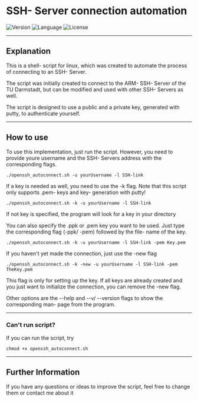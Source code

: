# SSH- Server connection automation

![Version](https://img.shields.io/badge/Version-2.1.0-black?style=for-the-badge)
![Language](https://img.shields.io/badge/Shell_Script_(Bash)-black?style=for-the-badge&logo=gnu-bash&logoColor=white)
![License](https://img.shields.io/badge/License-MIT-black?style=for-the-badge)

---

## Explanation

This is a shell- script for linux, which was created to automate the process of connecting to an SSH- Server.

The script was initially created to connect to the ARM- SSH- Server of the TU Darmstadt, but can be modified and used with other SSH- Servers as well.

The script is designed to use a public and a private key, generated with putty, to authenticate yourself. 

---

## How to use

To use this implementation, just run the script. However, you need to provide youre username and the SSH- Servers address with the corresponding flags. 

```shell
./openssh_autoconnect.sh -u yourUsername -l SSH-link
```

If a key is needed as well, you need to use the -k flag.
Note that this script only supports .pem- keys and key- generation with putty!

```shell
./openssh_autoconnect.sh -k -u yourUsername -l SSH-link
```
If not key is specified, the program will look for a key in your directory

You can also specify the .ppk or .pem key you want to be used. Just type the corresponding flag (-ppk/ -pem) followed by the file- name of the key.

```shell
./openssh_autoconnect.sh -k -u yourUsername -l SSH-link -pem Key.pem
```

If you haven't yet made the connection, just use the -new flag

```shell
./openssh_autoconnect.sh -k -new -u yourUsername -l SSH-link -pem TheKey.pem
```

This flag is only for setting up the key. If all keys are already created and you just want to initialize the connection, you can remove the -new flag.

Other options are the --help and --v/ --version flags to show the corresponding man- page from the program.

---

### Can't run script?

If you can run the script, try 
```shell
chmod +x openssh_autoconnect.sh
```

---

## Further Information

If you have any questions or ideas to improve the script, feel free to change them or contact me about it
